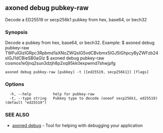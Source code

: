 ## axoned debug pubkey-raw

Decode a ED25519 or secp256k1 pubkey from hex, base64, or bech32

### Synopsis

Decode a pubkey from hex, base64, or bech32.
Example:
$ axoned debug pubkey-raw TWFuIGlzIGRpc3Rpbmd1aXNoZWQsIG5vdCBvbmx5IGJ5IGhpcyByZWFzb24sIGJ1dCBieSB0aGlz
$ axoned debug pubkey-raw cosmos1e0jnq2sun3dzjh8p2xq95kk0expwmd7shwjpfg

```
axoned debug pubkey-raw [pubkey] -t [{ed25519, secp256k1}] [flags]
```

### Options

```
  -h, --help          help for pubkey-raw
  -t, --type string   Pubkey type to decode (oneof secp256k1, ed25519) (default "ed25519")
```

### SEE ALSO

* [axoned debug](axoned_debug.md)	 - Tool for helping with debugging your application
